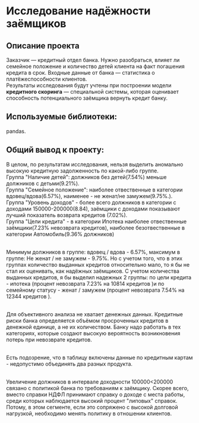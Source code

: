 # Исследование надёжности заёмщиков

## Описание проекта

Заказчик — кредитный отдел банка. Нужно разобраться, влияет ли семейное положение и количество детей клиента на факт погашения кредита в срок. Входные данные от банка — статистика о платёжеспособности клиентов.<br>
Результаты исследования будут учтены при построении модели **кредитного скоринга** — специальной системы, которая оценивает способность потенциального заёмщика вернуть кредит банку.

## Используемые библиотеки:
pandas.

## Общий вывод к проекту:
В целом, по результатам исследования, нельзя выделить аномально высокую кредитную задолженность по какой-либо группе. 
<br>Группа "Наличие детей": должников без детей(7.54%) меньше должников с детьми(9.21%). 
<br>Группа "Семейное положение": наиболее отвественные в категории вдовец/вдова(6.57%), наименее - не женат/не замужем(9.75%.).
<br>Группа "Уровень доходов" - более всего должников в категории с доходами 150000-200000(8.84), заёмщики с доходами показывают лучший показатель возврата кредитов (7.02%).
<br>Группа "Цели кредита" - в категории Ипотека наиболее отвественные заёмщики(7.23% невозврата кредитов), наиболее безотвественные в категории Автомобиль(9.36% должников)

<br>Минимум должников в группе: вдовец / вдова - 6.57%, максимум в группе: Не женат / не замужем - 9.75%. Но с учетом того, что в этих группах количество выданных кредитов относительно мало, то я бы не стал их оценивать, как надёжных заёмщиков. С учетом количества выданных кредитов, я бы выделил надежных 2 группы: по цели кредита - ипотека (процент невозврата 7.23% на 10814 кредитов )и по семейному статусу - женат / замужем (процент невозврата 7.54% на 12344  кредитов ).

<br>Для объективного анализа не хватает денежных данных. Кредитные риски банка определяется объёмом просроченных кредитов в денежной единице, а не их количеством. Банку надо работать в тех категориях, которые создают высокую вероятность возникновения потерь при невозврате кредитов.

<br> Есть подозрение, что в таблицу включены данные по кредитным картам - недопустимо объединять два разных продукта.

<br>Увеличение должников в интервале доходности 100000<200000 связано с политикой банка по требованиям к заёмщику.  Скорее всего, вместо справки НДФЛ принимают справку о доходе с места работы, среди которых наблюдается высокий процент "липовых" справок. Потому, в этом сегменте, если это сопряжено с высокой долговой нагрузкой, необходимо менять политику в отношении клиентов. 

